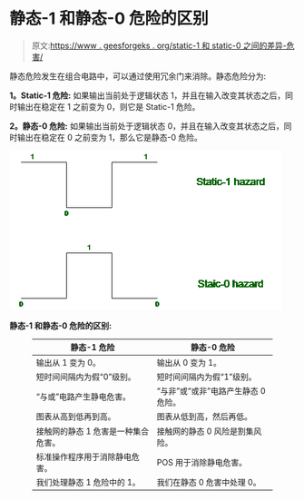 # 静态-1 和静态-0 危险的区别

> 原文:[https://www . geesforgeks . org/static-1 和 static-0 之间的差异-危害/](https://www.geeksforgeeks.org/difference-between-static-1-and-static-0-hazard/)

静态危险发生在组合电路中，可以通过使用冗余门来消除。静态危险分为:

**1。Static-1 危险:**
如果输出当前处于逻辑状态 1，并且在输入改变其状态之后，同时输出在稳定在 1 之前变为 0，则它是 Static-1 危险。

**2。静态-0 危险:**
如果输出当前处于逻辑状态 0，并且在输入改变其状态之后，同时输出在稳定在 0 之前变为 1，那么它是静态-0 危险。

![](img/d74c9df784e34e82b80aed70f156549d.png)

**静态-1 和静态-0 危险的区别:**

<figure class="table">

| 静态-1 危险 | 静态-0 危险 |
| --- | --- |
| 输出从 1 变为 0。 | 输出从 0 变为 1。 |
| 短时间间隔内为假“0”级别。 | 短时间间隔内为假“1”级别。 |
| “与或”电路产生静电危害。 | “与非”或“或非”电路产生静态 0 危险。 |
| 图表从高到低再到高。 | 图表从低到高，然后再低。 |
| 接触网的静态 1 危害是一种集合危害。 | 接触网的静态 0 风险是割集风险。 |
| 标准操作程序用于消除静电危害。 | POS 用于消除静电危害。 |
| 我们处理静态 1 危险中的 1。 | 我们在静态 0 危害中处理 0。 |

</figure>